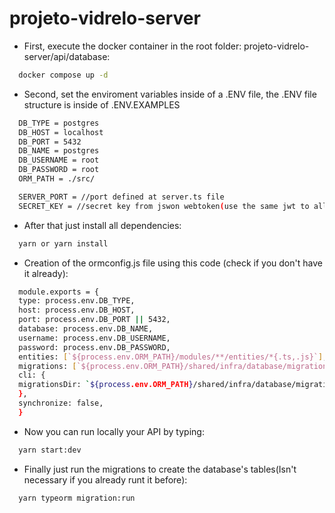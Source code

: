 # projeto-vidrelo-server

- First, execute the docker container in the root folder: projeto-vidrelo-server/api/database:

```bash
  docker compose up -d
```

- Second, set the enviroment variables inside of a .ENV file, the .ENV file structure is inside of .ENV.EXAMPLES

```bash
  DB_TYPE = postgres
  DB_HOST = localhost
  DB_PORT = 5432
  DB_NAME = postgres
  DB_USERNAME = root
  DB_PASSWORD = root
  ORM_PATH = ./src/

  SERVER_PORT = //port defined at server.ts file
  SECRET_KEY = //secret key from jswon webtoken(use the same jwt to all APIs)
```

- After that just install all dependencies:

```bash
  yarn or yarn install
```

- Creation of the ormconfig.js file using this code (check if you don't have it already):

```bash
  module.exports = {
  type: process.env.DB_TYPE,
  host: process.env.DB_HOST,
  port: process.env.DB_PORT || 5432,
  database: process.env.DB_NAME,
  username: process.env.DB_USERNAME,
  password: process.env.DB_PASSWORD,
  entities: [`${process.env.ORM_PATH}/modules/**/entities/*{.ts,.js}`],
  migrations: [`${process.env.ORM_PATH}/shared/infra/database/migrations/*{.ts,.js}`],
  cli: {
  migrationsDir: `${process.env.ORM_PATH}/shared/infra/database/migrations`,
  },
  synchronize: false,
  }
```

- Now you can run locally your API by typing:

```bash
  yarn start:dev
```

- Finally just run the migrations to create the database's tables(Isn't necessary if you already runt it before):

```bash
  yarn typeorm migration:run
```

